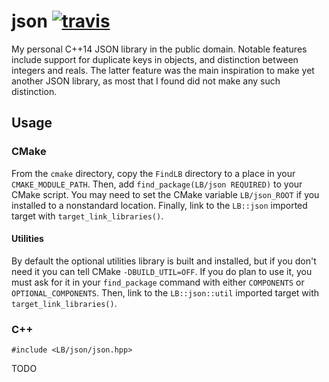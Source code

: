 json [![travis](https://travis-ci.org/LB--/json.svg?branch=C%2B%2B14)](https://travis-ci.org/LB--/json)
====

My personal C++14 JSON library in the public domain.
Notable features include support for duplicate keys in objects, and distinction between integers and reals.
The latter feature was the main inspiration to make yet another JSON library, as most that I found did not make any such distinction.

## Usage
### CMake
From the `cmake` directory, copy the `FindLB` directory to a place in your `CMAKE_MODULE_PATH`.
Then, add `find_package(LB/json REQUIRED)` to your CMake script.
You may need to set the CMake variable `LB/json_ROOT` if you installed to a nonstandard location.
Finally, link to the `LB::json` imported target with `target_link_libraries()`.

#### Utilities
By default the optional utilities library is built and installed, but if you don't need it you can tell CMake `-DBUILD_UTIL=OFF`.
If you do plan to use it, you must ask for it in your `find_package` command with either `COMPONENTS` or `OPTIONAL_COMPONENTS`.
Then, link to the `LB::json::util` imported target with `target_link_libraries()`.

### C++
`#include <LB/json/json.hpp>`

TODO
